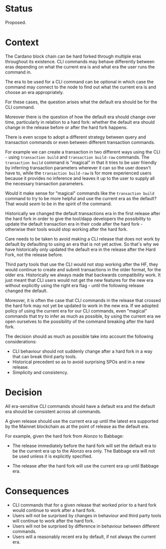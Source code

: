 # Status

Proposed.

# Context

The Cardano block chain can be hard forked through multiple eras throughout its existence.  CLI commands may behave differently between eras depending on what the current era is and what era the user runs the command in.

The era to be used for a CLI command can be optional in which case the command may connect to the node to find out what the current era is and choose an era appropriately.

For these cases, the question arises what the default era should be for the CLI command.

Moreover there is the question of how the default era should change over time, particularly in relation to a hard fork: whether the default era should change in the release before or after the hard fork happens.

There is even scope to adopt a different strategy between query and transaction commands or even between different transaction commands.

For example we can create a transaction in two different ways using the CLI - using `transaction build` and `transaction build-raw` commands.  The `transaction build` command is "magical" in that it tries to be user friendly by inferring transaction parameters wherever it can so the user doesn't have to, while the `transaction build-raw` is for more experienced users because it provides no inference and leaves it up to the user to supply all the necessary transaction parameters.

Would it make sense for "magical" commands like the `transaction build` command to try to be more helpful and use the current era as the default?  That would _seem_ to be in the spirit of the command.

Historically we changed the default transactions era in the first release after the hard fork in order to give the tool/dapp developers the possibility to update the default transaction era in their code after the hard fork - otherwise their tools would stop working after the hard fork.

Care needs to be taken to avoid making a CLI release that does not work by default by defaulting to using an era that is not yet active. So that's why we have historically only updated the default era in the release after the Hard Fork, not the release before.

Third party tools that use the CLI would not stop working after the HF, they would continue to create and submit transactions in the older format, for the older era. Historically we always made that backwards compatibility work. It just meant that CLI users would not get the new features for the new era without explicitly using the right era flag - until the following release changed the default.

Moreover, it is often the case that CLI commands in the release that crossed the hard fork may not yet be updated to work in the new era.  If we adopted policy of using the current era for our CLI commands, even "magical" commands that try to infer as much as possible, by using the current era we open ourselves to the possibility of the command breaking after the hard fork.

The decision should as much as possible take into account the following considerations:

* CLI behaviour should not suddenly change after a hard fork in a way that can break third party tools.
* Historical precedent so as to avoid surprising SPOs and in a new release.
* Simplicity and consistency.

# Decision

All era-sensitive CLI commands should have a default era and the default era should be consistent across all commands.

A given release should use the current era up until the latest era supported by the Mainnet blockchain as at the point of release as the default era.

For example, given the hard fork from Alonzo to Babbage:

* The release immediately before the hard fork will set the default era to be the current era up to the Alonzo era only.  The Babbage era will not be used unless it is explicitly specified.

* The release after the hard fork will use the current era up until Babbage era.

# Consequences

* CLI commands that for a given release that worked prior to a hard fork would continue to work after a hard fork.
* Users will not be surprised by changes in behaviour and third party tools will continue to work after the hard fork.
* Users will not be surprised by difference in behaviour between different commands.
* Users will a reasonably recent era by default, if not always the current era.